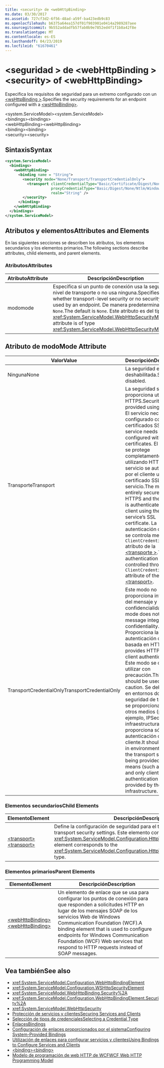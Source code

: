 ```yaml
---
title: <security> de <webHttpBinding>
ms.date: 03/30/2017
ms.assetid: 727cf3d2-6f56-48ad-a59f-ba423edb9c83
ms.openlocfilehash: b6375a64ea157df01f903901e0414a2989287aee
ms.sourcegitcommit: 9b552addadfb57fab0b9e7852ed4f1f1b8a42f8e
ms.translationtype: MT
ms.contentlocale: es-ES
ms.lasthandoff: 04/23/2019
ms.locfileid: "61670461"
---
```

# <a name="security-of-webhttpbinding"></a><span data-ttu-id="b12b5-102">\<seguridad > de \<webHttpBinding ></span><span class="sxs-lookup"><span data-stu-id="b12b5-102">\<security> of \<webHttpBinding></span></span>
<span data-ttu-id="b12b5-103">Especifica los requisitos de seguridad para un extremo configurado con un [ \<wsHttpBinding >](../../../../../docs/framework/configure-apps/file-schema/wcf/wshttpbinding.md).</span><span class="sxs-lookup"><span data-stu-id="b12b5-103">Specifies the security requirements for an endpoint configured with a [\<wsHttpBinding>](../../../../../docs/framework/configure-apps/file-schema/wcf/wshttpbinding.md).</span></span>  
  
 <span data-ttu-id="b12b5-104">\<system.ServiceModel></span><span class="sxs-lookup"><span data-stu-id="b12b5-104">\<system.ServiceModel></span></span>  
<span data-ttu-id="b12b5-105">\<bindings></span><span class="sxs-lookup"><span data-stu-id="b12b5-105">\<bindings></span></span>  
<span data-ttu-id="b12b5-106">\<webHttpBinding></span><span class="sxs-lookup"><span data-stu-id="b12b5-106">\<webHttpBinding></span></span>  
<span data-ttu-id="b12b5-107">\<binding></span><span class="sxs-lookup"><span data-stu-id="b12b5-107">\<binding></span></span>  
<span data-ttu-id="b12b5-108">\<security></span><span class="sxs-lookup"><span data-stu-id="b12b5-108">\<security></span></span>  
  
## <a name="syntax"></a><span data-ttu-id="b12b5-109">Sintaxis</span><span class="sxs-lookup"><span data-stu-id="b12b5-109">Syntax</span></span>  
  
```xml  
<system.ServiceModel>
  <bindings>
    <webHttpBinding>
      <binding name = "String">
        <security mode="None/Transport/TransportCredentialOnly">
          <transport clientCredentialType="Basic/Certificate/Digest/None/Ntlm/Windows"
                     proxyCredentialType="Basic/Digest/None/Ntlm/Windows"
                     realm="String" />
        </security>
      </binding>
    </webHttpBinding>
  </bindings>
</system.ServiceModel>
```  
  
## <a name="attributes-and-elements"></a><span data-ttu-id="b12b5-110">Atributos y elementos</span><span class="sxs-lookup"><span data-stu-id="b12b5-110">Attributes and Elements</span></span>  
 <span data-ttu-id="b12b5-111">En las siguientes secciones se describen los atributos, los elementos secundarios y los elementos primarios.</span><span class="sxs-lookup"><span data-stu-id="b12b5-111">The following sections describe attributes, child elements, and parent elements.</span></span>  
  
### <a name="attributes"></a><span data-ttu-id="b12b5-112">Atributos</span><span class="sxs-lookup"><span data-stu-id="b12b5-112">Attributes</span></span>  
  
|<span data-ttu-id="b12b5-113">Atributo</span><span class="sxs-lookup"><span data-stu-id="b12b5-113">Attribute</span></span>|<span data-ttu-id="b12b5-114">Descripción</span><span class="sxs-lookup"><span data-stu-id="b12b5-114">Description</span></span>|  
|---------------|-----------------|  
|<span data-ttu-id="b12b5-115">modo</span><span class="sxs-lookup"><span data-stu-id="b12b5-115">mode</span></span>|<span data-ttu-id="b12b5-116">Especifica si un punto de conexión usa la seguridad a nivel de transporte o no usa ninguna.</span><span class="sxs-lookup"><span data-stu-id="b12b5-116">Specifies whether transport-level security or no security is used by an endpoint.</span></span> <span data-ttu-id="b12b5-117">De manera predeterminada, es `None`.</span><span class="sxs-lookup"><span data-stu-id="b12b5-117">The default is `None`.</span></span> <span data-ttu-id="b12b5-118">Este atributo es del tipo <xref:System.ServiceModel.WebHttpSecurityMode>.</span><span class="sxs-lookup"><span data-stu-id="b12b5-118">This attribute is of type <xref:System.ServiceModel.WebHttpSecurityMode>.</span></span>|  
  
## <a name="mode-attribute"></a><span data-ttu-id="b12b5-119">Atributo de modo</span><span class="sxs-lookup"><span data-stu-id="b12b5-119">Mode Attribute</span></span>  
  
|<span data-ttu-id="b12b5-120">Valor</span><span class="sxs-lookup"><span data-stu-id="b12b5-120">Value</span></span>|<span data-ttu-id="b12b5-121">Descripción</span><span class="sxs-lookup"><span data-stu-id="b12b5-121">Description</span></span>|  
|-----------|-----------------|  
|<span data-ttu-id="b12b5-122">Ninguna</span><span class="sxs-lookup"><span data-stu-id="b12b5-122">None</span></span>|<span data-ttu-id="b12b5-123">La seguridad está deshabilitada.</span><span class="sxs-lookup"><span data-stu-id="b12b5-123">Security is disabled.</span></span>|  
|<span data-ttu-id="b12b5-124">Transporte</span><span class="sxs-lookup"><span data-stu-id="b12b5-124">Transport</span></span>|<span data-ttu-id="b12b5-125">La seguridad se proporciona utilizando HTTPS.</span><span class="sxs-lookup"><span data-stu-id="b12b5-125">Security is provided using HTTPS.</span></span> <span data-ttu-id="b12b5-126">El servicio necesita ser configurado con certificados SSL.</span><span class="sxs-lookup"><span data-stu-id="b12b5-126">The service needs to be configured with SSL certificates.</span></span> <span data-ttu-id="b12b5-127">El mensaje se protege completamente utilizando HTTPS y el servicio se autentica por el cliente usando el certificado SSL del servicio.</span><span class="sxs-lookup"><span data-stu-id="b12b5-127">The message is entirely secured using HTTPS and the service is authenticated by the client using the service’s SSL certificate.</span></span> <span data-ttu-id="b12b5-128">La autenticación del cliente se controla mediante el `ClientCredentialType` atributo de la [ \<transporte >](../../../../../docs/framework/configure-apps/file-schema/wcf/transport-of-webhttpbinding.md).</span><span class="sxs-lookup"><span data-stu-id="b12b5-128">The client authentication is controlled through the `ClientCredentialType` attribute of the [\<transport>](../../../../../docs/framework/configure-apps/file-schema/wcf/transport-of-webhttpbinding.md).</span></span>|  
|<span data-ttu-id="b12b5-129">TransportCredentialOnly</span><span class="sxs-lookup"><span data-stu-id="b12b5-129">TransportCredentialOnly</span></span>|<span data-ttu-id="b12b5-130">Este modo no proporciona integridad del mensaje y confidencialidad.</span><span class="sxs-lookup"><span data-stu-id="b12b5-130">This mode does not provide message integrity and confidentiality.</span></span> <span data-ttu-id="b12b5-131">Proporciona la autenticación del cliente basada en HTTP.</span><span class="sxs-lookup"><span data-stu-id="b12b5-131">It provides HTTP-based client authentication.</span></span> <span data-ttu-id="b12b5-132">Este modo se debe utilizar con precaución.</span><span class="sxs-lookup"><span data-stu-id="b12b5-132">This mode should be used with caution.</span></span> <span data-ttu-id="b12b5-133">Se debe usar en entornos donde la seguridad de transporte se proporciona por otros medios (por ejemplo, IPSec) y la infraestructura de WCF proporciona sólo la autenticación de cliente.</span><span class="sxs-lookup"><span data-stu-id="b12b5-133">It should be used in environments where the transport security is being provided by other means (such as IPSec) and only client authentication is provided by the WCF infrastructure.</span></span>|  
  
### <a name="child-elements"></a><span data-ttu-id="b12b5-134">Elementos secundarios</span><span class="sxs-lookup"><span data-stu-id="b12b5-134">Child Elements</span></span>  
  
|<span data-ttu-id="b12b5-135">Elemento</span><span class="sxs-lookup"><span data-stu-id="b12b5-135">Element</span></span>|<span data-ttu-id="b12b5-136">Descripción</span><span class="sxs-lookup"><span data-stu-id="b12b5-136">Description</span></span>|  
|-------------|-----------------|  
|[<span data-ttu-id="b12b5-137">\<transport></span><span class="sxs-lookup"><span data-stu-id="b12b5-137">\<transport></span></span>](../../../../../docs/framework/configure-apps/file-schema/wcf/transport-of-webhttpbinding.md)|<span data-ttu-id="b12b5-138">Define la configuración de seguridad para el transporte.</span><span class="sxs-lookup"><span data-stu-id="b12b5-138">Defines the transport security settings.</span></span> <span data-ttu-id="b12b5-139">Este elemento corresponde al tipo <xref:System.ServiceModel.Configuration.HttpTransportSecurityElement>.</span><span class="sxs-lookup"><span data-stu-id="b12b5-139">This element corresponds to the <xref:System.ServiceModel.Configuration.HttpTransportSecurityElement> type.</span></span>|  
  
### <a name="parent-elements"></a><span data-ttu-id="b12b5-140">Elementos primarios</span><span class="sxs-lookup"><span data-stu-id="b12b5-140">Parent Elements</span></span>  
  
|<span data-ttu-id="b12b5-141">Elemento</span><span class="sxs-lookup"><span data-stu-id="b12b5-141">Element</span></span>|<span data-ttu-id="b12b5-142">Descripción</span><span class="sxs-lookup"><span data-stu-id="b12b5-142">Description</span></span>|  
|-------------|-----------------|  
|[<span data-ttu-id="b12b5-143">\<webHttpBinding></span><span class="sxs-lookup"><span data-stu-id="b12b5-143">\<webHttpBinding></span></span>](../../../../../docs/framework/configure-apps/file-schema/wcf/webhttpbinding.md)|<span data-ttu-id="b12b5-144">Un elemento de enlace que se usa para configurar los puntos de conexión para que responden a solicitudes HTTP en lugar de los mensajes SOAP de los servicios Web de Windows Communication Foundation (WCF).</span><span class="sxs-lookup"><span data-stu-id="b12b5-144">A binding element that is used to configure endpoints for Windows Communication Foundation (WCF) Web services that respond to HTTP requests instead of SOAP messages.</span></span>|  
  
## <a name="see-also"></a><span data-ttu-id="b12b5-145">Vea también</span><span class="sxs-lookup"><span data-stu-id="b12b5-145">See also</span></span>

- <xref:System.ServiceModel.Configuration.WebHttpBindingElement>
- <xref:System.ServiceModel.Configuration.WSHttpSecurityElement>
- <xref:System.ServiceModel.WebHttpBinding.Security%2A>
- <xref:System.ServiceModel.Configuration.WebHttpBindingElement.Security%2A>
- <xref:System.ServiceModel.WebHttpSecurity>
- [<span data-ttu-id="b12b5-146">Protección de servicios y clientes</span><span class="sxs-lookup"><span data-stu-id="b12b5-146">Securing Services and Clients</span></span>](../../../../../docs/framework/wcf/feature-details/securing-services-and-clients.md)
- [<span data-ttu-id="b12b5-147">Selección de tipos de credenciales</span><span class="sxs-lookup"><span data-stu-id="b12b5-147">Selecting a Credential Type</span></span>](../../../../../docs/framework/wcf/feature-details/selecting-a-credential-type.md)
- [<span data-ttu-id="b12b5-148">Enlaces</span><span class="sxs-lookup"><span data-stu-id="b12b5-148">Bindings</span></span>](../../../../../docs/framework/wcf/bindings.md)
- [<span data-ttu-id="b12b5-149">Configuración de enlaces proporcionados por el sistema</span><span class="sxs-lookup"><span data-stu-id="b12b5-149">Configuring System-Provided Bindings</span></span>](../../../../../docs/framework/wcf/feature-details/configuring-system-provided-bindings.md)
- [<span data-ttu-id="b12b5-150">Utilización de enlaces para configurar servicios y clientes</span><span class="sxs-lookup"><span data-stu-id="b12b5-150">Using Bindings to Configure Services and Clients</span></span>](../../../../../docs/framework/wcf/using-bindings-to-configure-services-and-clients.md)
- [<span data-ttu-id="b12b5-151">\<binding></span><span class="sxs-lookup"><span data-stu-id="b12b5-151">\<binding></span></span>](../../../../../docs/framework/misc/binding.md)
- [<span data-ttu-id="b12b5-152">Modelo de programación de web HTTP de WCF</span><span class="sxs-lookup"><span data-stu-id="b12b5-152">WCF Web HTTP Programming Model</span></span>](../../../../../docs/framework/wcf/feature-details/wcf-web-http-programming-model.md)
